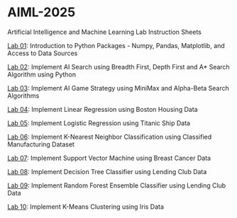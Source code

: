 # AIML-2025
Artificial Intelligence and Machine Learning Lab Instruction Sheets

[Lab 01](https://github.com/akki-kittu/AIML_2303A52027/blob/main/Lab%20-%2001.ipynb): Introduction to Python Packages - Numpy, Pandas, Matplotlib, and Access to Data Sources

[Lab 02](): Implement AI Search using Breadth First, Depth First and A* Search Algorithm using Python

[Lab 03](): Implement AI Game Strategy using MiniMax and Alpha-Beta Search Algorithms

[Lab 04](): Implement Linear Regression using Boston Housing Data

[Lab 05](): Implement Logistic Regression using Titanic Ship Data

[Lab 06](): Implement K-Nearest Neighbor Classification using Classified Manufacturing Dataset

[Lab 07](): Implement Support Vector Machine using Breast Cancer Data

[Lab 08](): Implement Decision Tree Classifier using Lending Club Data

[Lab 09](): Implement Random Forest Ensemble Classifier using Lending Club Data

[Lab 10](): Implement K-Means Clustering using Iris Data
